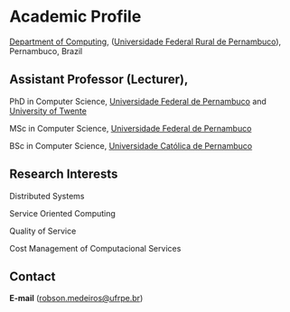 # Academic Profile


[Department of Computing](http://dc.ufrpe.br), ([Universidade Federal Rural de Pernambuco](http://www.ufrpe.br)), Pernambuco, Brazil 



## Assistant Professor (Lecturer), 




PhD in Computer Science, [Universidade Federal de Pernambuco](http://ufpe.br) and [University of Twente](https://www.utwente.nl/)

MSc in Computer Science, [Universidade Federal de Pernambuco](http://ufpe.br)

BSc in Computer Science, [Universidade Católica de Pernambuco](https://portal.unicap.br/)



## Research Interests

Distributed Systems

Service Oriented Computing

Quality of Service

Cost Management of Computacional Services




## Contact
**E-mail** ([robson.medeiros@ufrpe.br](mailto:robson.medeiros@ufrpe.br))
